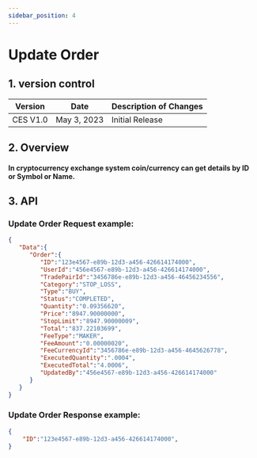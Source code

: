 ```yaml
---
sidebar_position: 4
---
```


# Update Order

## 1. version control

| Version  | Date        | Description of Changes |
| -------- | ----------- | ---------------------- |
| CES V1.0 | May 3, 2023 | Initial Release        |

## 2. Overview

#### In cryptocurrency exchange system coin/currency can get details by ID or Symbol or Name.


## 3. API

### Update Order Request example:

```json
{
   "Data":{
      "Order":{
         "ID":"123e4567-e89b-12d3-a456-426614174000",
         "UserId":"456e4567-e89b-12d3-a456-426614174000",
         "TradePairId":"3456786e-e89b-12d3-a456-46456234556",
         "Category":"STOP_LOSS",
         "Type":"BUY",
         "Status":"COMPLETED",
         "Quantity":"0.09356620",
         "Price":"8947.90000000",
         "StopLimit":"8947.90000009",
         "Total":"837.22103699",
         "FeeType":"MAKER",
         "FeeAmount":"0.00000020",
         "FeeCurrencyId":"3456786e-e89b-12d3-a456-4645626778",
         "ExecutedQuantity":".0004",
         "ExecutedTotal":"4.0006",
         "UpdatedBy":"456e4567-e89b-12d3-a456-426614174000"
      }
   }
}
```

###  Update Order Response example:

```json
{
    "ID":"123e4567-e89b-12d3-a456-426614174000",
}
```